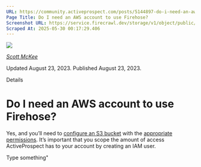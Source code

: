 ```yaml
---
URL: https://community.activeprospect.com/posts/5144897-do-i-need-an-aws-account-to-use-firehose
Page Title: Do I need an AWS account to use Firehose?
Screenshot URL: https://service.firecrawl.dev/storage/v1/object/public/media/screenshot-d1a018bb-668d-44b1-a9c5-d921c8170f90.png
Scraped At: 2025-05-30 00:17:29.406
---
```


[![](https://content1.bloomfire.com/avatars/users/1317000/thumb/thumbnail.png?f=1617311121&Expires=1748567824&Signature=cYnnDSXr5ZeXlCOoQowhSte6peaqxZw3iho2LVP-pIwkAOsQpql8rNpS8b5eOdA0~5ALLrLxpySVzLxQ0o8UH9cIYmHSPi3bHFfQVKHhTDclCnABUuUzEPwmfo3ZuMIuUwpbm3pI0nTzSOc7HqQ2TNSso9Mvn4~komTd4ZE4dv15WyAm8Vdhy8MgcVqzb9~zN29~hzm58xcJHhgpeYIp5ri9kUr5qYZuULK1XFd4usOwNYRV8bKXqoGIZc~9B2lOOiNfMsLjSZuh2M2TV0ACjLjAXdFV7ATHfhRNFv021K-ZnShlXVDSok~074l~XtT7SD8p~MnF-qQy0gJVnxGcqA__&Key-Pair-Id=APKAIDFCFZ2UHE5LPIUA)](https://community.activeprospect.com/memberships/7557680-scott-mckee)

[_Scott McKee_](https://community.activeprospect.com/memberships/7557680-scott-mckee)

Updated August 23, 2023. Published August 23, 2023.

Details

# Do I need an AWS account to use Firehose?

Yes, and you’ll need to [configure an S3 bucket](https://docs.aws.amazon.com/firehose/latest/dev/create-destination.html) with the [appropriate permissions](https://docs.aws.amazon.com/IAM/latest/UserGuide/introduction.html). It’s important that you scope the amount of access ActiveProspect has to your account by creating an IAM user.

Type something"

